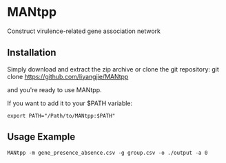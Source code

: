 # MANtpp
Construct virulence-related gene association network
## Installation
Simply download and extract the zip archive or clone the git repository:
git clone https://github.com/liyangjie/MANtpp

and you're ready to use MANtpp.

If you want to add it to your $PATH variable:

    export PATH="/Path/to/MANtpp:$PATH"

## Usage Example
    MANtpp -m gene_presence_absence.csv -g group.csv -o ./output -a 0
    
